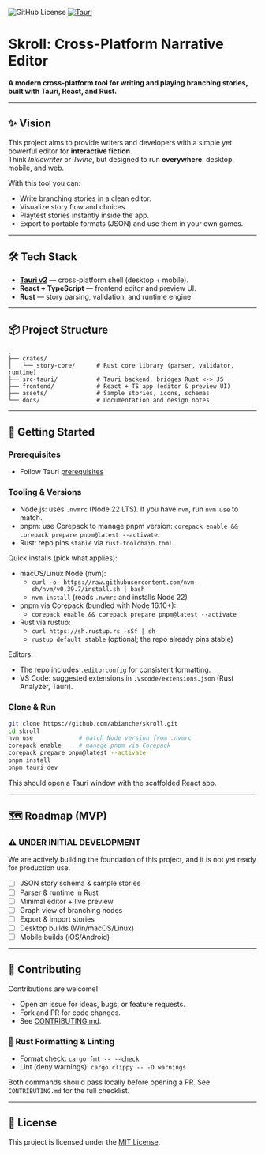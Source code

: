 ![GitHub License](https://img.shields.io/github/license/abianche/skroll) 
[![Tauri](https://img.shields.io/badge/Tauri-24C8D8?logo=tauri&logoColor=fff)](#)

# Skroll: Cross-Platform Narrative Editor

**A modern cross-platform tool for writing and playing branching stories, built with Tauri, React, and Rust.**

---

## ✨ Vision
This project aims to provide writers and developers with a simple yet powerful editor for **interactive fiction**.  
Think *Inklewriter* or *Twine*, but designed to run **everywhere**: desktop, mobile, and web.  

With this tool you can:
- Write branching stories in a clean editor.
- Visualize story flow and choices.
- Playtest stories instantly inside the app.
- Export to portable formats (JSON) and use them in your own games.

---

## 🛠 Tech Stack
- **[Tauri v2](https://tauri.app/)** — cross-platform shell (desktop + mobile).  
- **React + TypeScript** — frontend editor and preview UI.  
- **Rust** — story parsing, validation, and runtime engine.  

---

## 📦 Project Structure
```
.
├── crates/
│   └── story-core/      # Rust core library (parser, validator, runtime)
├── src-tauri/           # Tauri backend, bridges Rust <-> JS
├── frontend/            # React + TS app (editor & preview UI)
├── assets/              # Sample stories, icons, schemas
└── docs/                # Documentation and design notes
```

---

## 🚀 Getting Started
### Prerequisites
- Follow Tauri [prerequisites](https://tauri.app/start/prerequisites)

### Tooling & Versions
- Node.js: uses `.nvmrc` (Node 22 LTS). If you have `nvm`, run `nvm use` to match.
- pnpm: use Corepack to manage pnpm version: `corepack enable && corepack prepare pnpm@latest --activate`.
- Rust: repo pins `stable` via `rust-toolchain.toml`.

Quick installs (pick what applies):
- macOS/Linux Node (nvm):
  - `curl -o- https://raw.githubusercontent.com/nvm-sh/nvm/v0.39.7/install.sh | bash`
  - `nvm install` (reads `.nvmrc` and installs Node 22)
- pnpm via Corepack (bundled with Node 16.10+):
  - `corepack enable && corepack prepare pnpm@latest --activate`
- Rust via rustup:
  - `curl https://sh.rustup.rs -sSf | sh`
  - `rustup default stable` (optional; the repo already pins stable)

Editors:
- The repo includes `.editorconfig` for consistent formatting.
- VS Code: suggested extensions in `.vscode/extensions.json` (Rust Analyzer, Tauri).

### Clone & Run
```bash
git clone https://github.com/abianche/skroll.git
cd skroll
nvm use             # match Node version from .nvmrc
corepack enable     # manage pnpm via Corepack
corepack prepare pnpm@latest --activate
pnpm install
pnpm tauri dev
```

This should open a Tauri window with the scaffolded React app.

---

## 🗺 Roadmap (MVP)
### ⚠️ **UNDER INITIAL DEVELOPMENT**

We are actively building the foundation of this project, and it is not yet ready for production use.

- [ ] JSON story schema & sample stories  
- [ ] Parser & runtime in Rust  
- [ ] Minimal editor + live preview  
- [ ] Graph view of branching nodes  
- [ ] Export & import stories  
- [ ] Desktop builds (Win/macOS/Linux)  
- [ ] Mobile builds (iOS/Android)  

---

## 🤝 Contributing
Contributions are welcome!  
- Open an issue for ideas, bugs, or feature requests.  
- Fork and PR for code changes.  
- See [CONTRIBUTING.md](CONTRIBUTING.md).  

### 🦀 Rust Formatting & Linting
- Format check: `cargo fmt -- --check`
- Lint (deny warnings): `cargo clippy -- -D warnings`

Both commands should pass locally before opening a PR. See `CONTRIBUTING.md` for the full checklist.

---

## 📄 License
This project is licensed under the [MIT License](LICENSE).  
